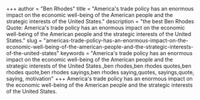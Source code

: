 +++
author = "Ben Rhodes"
title = "America's trade policy has an enormous impact on the economic well-being of the American people and the strategic interests of the United States."
description = "the best Ben Rhodes Quote: America's trade policy has an enormous impact on the economic well-being of the American people and the strategic interests of the United States."
slug = "americas-trade-policy-has-an-enormous-impact-on-the-economic-well-being-of-the-american-people-and-the-strategic-interests-of-the-united-states"
keywords = "America's trade policy has an enormous impact on the economic well-being of the American people and the strategic interests of the United States.,ben rhodes,ben rhodes quotes,ben rhodes quote,ben rhodes sayings,ben rhodes saying,quotes, sayings,quote, saying, motivation"
+++
America's trade policy has an enormous impact on the economic well-being of the American people and the strategic interests of the United States.
